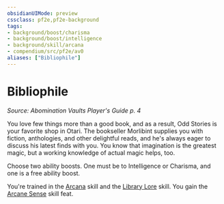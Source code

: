 ```yaml
---
obsidianUIMode: preview
cssclass: pf2e,pf2e-background
tags:
- background/boost/charisma
- background/boost/intelligence
- background/skill/arcana
- compendium/src/pf2e/av0
aliases: ["Bibliophile"]
---
```

# Bibliophile
*Source: Abomination Vaults Player's Guide p. 4*  

You love few things more than a good book, and as a result, Odd Stories is your favorite shop in Otari. The bookseller Morlibint supplies you with fiction, anthologies, and other delightful reads, and he's always eager to discuss his latest finds with you. You know that imagination is the greatest magic, but a working knowledge of actual magic helps, too.

Choose two ability boosts. One must be to Intelligence or Charisma, and one is a free ability boost.

You're trained in the [Arcana](skills.md#Arcana) skill and the [Library Lore](skills.md#Lore) skill. You gain the [Arcane Sense](arcane-sense.md) skill feat.